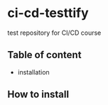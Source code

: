 # ci-cd-testtify
test repository for CI/CD course

## Table of content

- installation

## How to install
